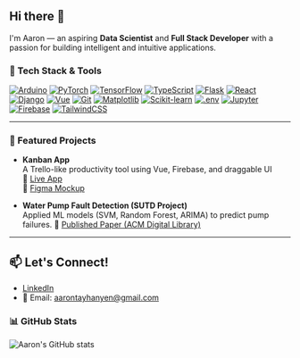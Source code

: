 ## Hi there 👋

I'm Aaron — an aspiring **Data Scientist** and **Full Stack Developer** with a passion for building intelligent and intuitive applications.

### 🧰 Tech Stack & Tools

[![Arduino](https://skillicons.dev/icons?i=arduino&theme=light)](https://www.arduino.cc/) 
[![PyTorch](https://skillicons.dev/icons?i=pytorch&theme=light)](https://pytorch.org/) 
[![TensorFlow](https://skillicons.dev/icons?i=tensorflow&theme=light)](https://www.tensorflow.org/) 
[![TypeScript](https://skillicons.dev/icons?i=typescript&theme=light)](https://www.typescriptlang.org/) 
[![Flask](https://skillicons.dev/icons?i=flask&theme=light)](https://flask.palletsprojects.com/) 
[![React](https://skillicons.dev/icons?i=react&theme=light)](https://reactjs.org/) 
[![Django](https://skillicons.dev/icons?i=django&theme=light)](https://www.djangoproject.com/)
[![Vue](https://skillicons.dev/icons?i=vue&theme=light)](https://vuejs.org/)
[![Git](https://skillicons.dev/icons?i=git&theme=light)](https://git-scm.com/) 
[![Matplotlib](https://skillicons.dev/icons?i=matplotlib&theme=light)](https://matplotlib.org/) 
[![Scikit-learn](https://skillicons.dev/icons?i=scikit-learn&theme=light)](https://scikit-learn.org/) 
[![.env](https://skillicons.dev/icons?i=dotenv&theme=light)](https://github.com/motdotla/dotenv) 
[![Jupyter](https://skillicons.dev/icons?i=jupyter&theme=light)](https://jupyter.org/) 
[![Firebase](https://skillicons.dev/icons?i=firebase&theme=light)](https://firebase.google.com/)
[![TailwindCSS](https://skillicons.dev/icons?i=tailwind&theme=light)](https://tailwindcss.com/)


---

### 🚀 Featured Projects

- **Kanban App**  
  A Trello-like productivity tool using Vue, Firebase, and draggable UI  
  🔗 [Live App](https://kanban-dev-01.web.app/)  
  🎨 [Figma Mockup](https://www.figma.com/design/3vctSr5ebyTrIQ7EzL4Kut/Untitled?node-id=0-1&t=7c2PL7NcTf640dxc-1)

- **Water Pump Fault Detection (SUTD Project)**  
  Applied ML models (SVM, Random Forest, ARIMA) to predict pump failures.
  📄 [Published Paper (ACM Digital Library)](https://dl.acm.org/doi/10.1145/3671127.3698790)
---

## 📫 Let's Connect!
- [LinkedIn](https://linkedin.com/in/aarontayhanyen)
- 💌 Email: aarontayhanyen@gmail.com

### 📊 GitHub Stats

![Aaron's GitHub stats](https://github-readme-stats.vercel.app/api?username=aarontayhanyen&show_icons=true&theme=radical)



